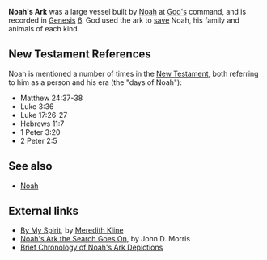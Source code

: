 **Noah's Ark** was a large vessel built by [Noah](Noah "Noah") at
[God's](God "God") command, and is recorded in
[Genesis](Genesis "Genesis") [6](Genesis_6 "Genesis 6"). God used
the ark to [save](Salvation "Salvation") Noah, his family and
animals of each kind.

## New Testament References

Noah is mentioned a number of times in the
[New Testament](New_Testament "New Testament"), both referring to
him as a person and his era (the "days of Noah"):

-   Matthew 24:37-38
-   Luke 3:36
-   Luke 17:26-27
-   Hebrews 11:7
-   1 Peter 3:20
-   2 Peter 2:5

## See also

-   [Noah](Noah "Noah")

## External links

-   [By My Spirit](http://www.kerux.com/documents/KeruxV9N2A1.asp),
    by [Meredith Kline](Meredith_Kline "Meredith Kline")
-   [Noah's Ark the Search Goes On](http://www.icr.org/article/209/),
    by John D. Morris
-   [Brief Chronology of Noah's Ark Depictions](http://www.worldwideflood.com/general/ark_history.htm)




